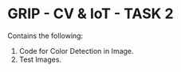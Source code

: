 # GRIP - CV & IoT - TASK 2
Contains the following:
1. Code for Color Detection in Image.
2. Test Images.
